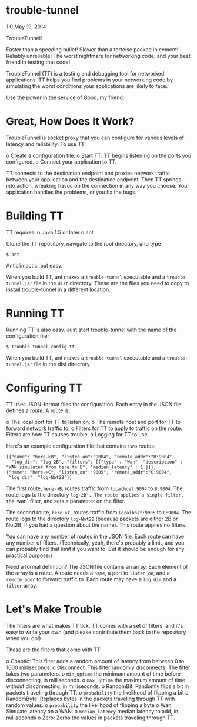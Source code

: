 trouble-tunnel
==============
1.0
May ??, 2014

TroubleTunnel! 

Faster than a speeding bullet! Slower than a tortoise packed in cement!
Reliably unreliable! The worst nightmare for networking code, and your best
friend in testing that code!

TroubleTunnel (TT) is a testing and debugging tool for networked applications.
TT helps you find problems in your networking code by simulating the worst
conditions your applications are likely to face.

Use the power in the service of Good, my friend.


Great, How Does It Work?
========================

TroubleTunnel is socket proxy that you can configure for various levels of 
latency and reliability. To use TT:

o Create a configuration file.
o Start TT. TT begins listening on the ports you configured.
o Connect your application to TT.


TT connects to the destination endpoint and proxies network traffic between your
application and the destination endpoint.  Then TT springs into action, wreaking
havoc on the connection in any way you choose. Your application handles the
problems, or you fix the bugs.

Building TT
===========

TT requires:
o Java 1.5 or later
o ant

Clone the TT repository, navigate to the root directory, and type

````
$ ant 
````

Anticlimactic, but easy.

When you build TT, ant makes a `trouble-tunnel` executable and a
`trouble-tunnel.jar` file in the `dist` directory. These are the files you
need to copy to install trouble-tunnel in a different location.


Running TT
==========
Running TT is also easy. Just start trouble-tunnel with the name of the
configuration file:

````
$ trouble-tunnel config.tt
````

When you build TT, ant makes a `trouble-tunnel` executable and a
`trouble-tunnel.jar` file in the dist directory

Configuring TT
==============
TT uses JSON-format files for configuration.  Each entry in the JSON file
defines a *route*. A route is:

o The local port for TT to listen on.
o The remote host and port for TT to forward network traffic to.
o Filters for TT to apply to traffic on the route. Filters are how TT causes
  trouble.
o Logging for TT to use.

Here's an example configuration file that contains two routes:

````
[{"name": "here->B", "listen_on":"9004", "remote_addr":"B:9004",
  "log_dir": "log-2B", "filters": [{"type" : "Wan", "description" : "WAN simulator from here to B", "median_latency" : 1 }]},
{"name": "here->C", "listen_on":"9005", "remote_addr":"C:9004",
 "log_dir": "log-Not2B"}]
````

The first route, `here->B`, routes traffic from `localhost:9004` to `B:9004`.
The route logs to the directory `log-2B'. The route applies a single filter,
the `wan` filter, and sets a parameter on the filter.

The second route, `here->C`, routes traffic from `localhost:9005` to `C:9004`.
The route logs to the directory `log-Not2B` (because packets are either 2B or
Not2B, if you had a question about the name). This route applies no filters.

You can have any number of routes in the JSON file. Each route can have any
number of filters. (Technically, yeah, there's probably a limit, and you can
probably find that limit if you want to. But it should be enough for any
practical purpose.)

Need a formal definition? The JSON file contains an array. Each element of the
array is a route. A route needs a `name`, a port to `listen_on`, and a
`remote_addr` to forward traffic to. Each route may have a `log_dir` and a
`filter` array.

Let's Make Trouble
======================

The filters are what makes TT tick. TT comes with a set of filters, and it's
easy to write your own (and please contribute them back to the repository when
you do!)

These are the filters that come with TT:

o Chaotic: This filter adds a random amount of latency from between 0 to 1000
  milliseconds.
o Disconnect: This filter randomly disconnects. The filter takes two
  parameters.
  o `min_uptime` the minimum amount of time before disconnecting, in
     milliseconds.
  o `max_uptime` the maximum amount of time without disconnecting, in
    milliseconds.
o RandomBit: Randomly flips a bit in packets traveling through TT.
  o `probability` the likelihood of flipping a bit
o RandomByte: Replaces bytes in the packets traveling through TT with random
  values.
  o `probability` the likelihood of flipping a byte
o Wan: Simulate latency on a WAN.
  o `median_latency` median latency to add, in milliseconds
o Zero: Zeros the values in packets traveling through TT.



